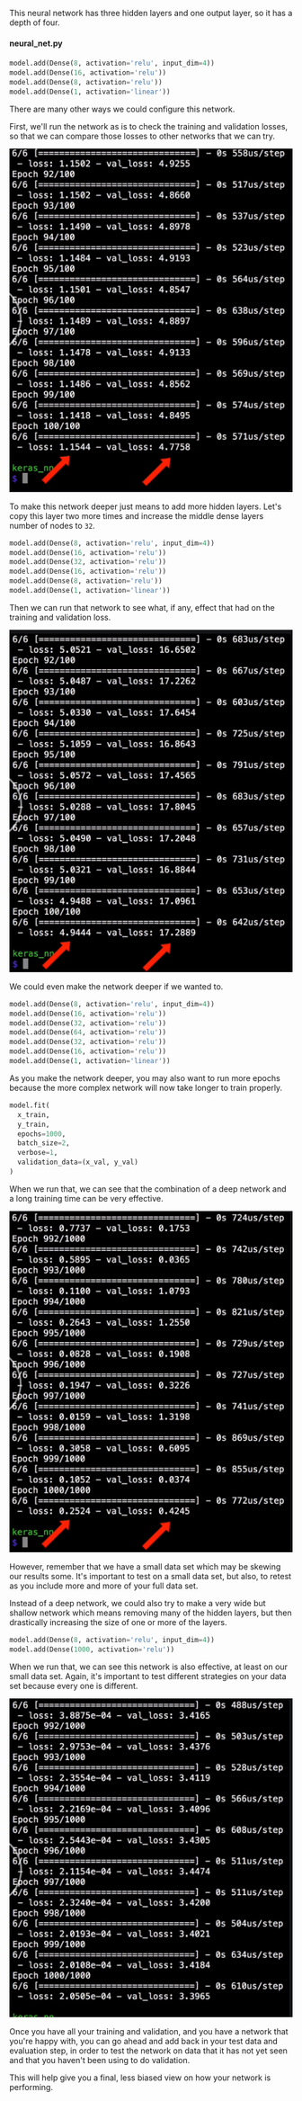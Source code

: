 This neural network has three hidden layers and one output layer, so it has a depth of four. 

#### neural_net.py
```python
model.add(Dense(8, activation='relu', input_dim=4))
model.add(Dense(16, activation='relu'))
model.add(Dense(8, activation='relu'))
model.add(Dense(1, activation='linear'))
```

There are many other ways we could configure this network.

First, we'll run the network as is to check the training and validation losses, so that we can compare those losses to other networks that we can try.

![First Run](../images/python-testing-different-neural-network-topologies-first-run.png)

To make this network deeper just means to add more hidden layers. Let's copy this layer two more times and increase the middle dense layers number of nodes to `32`. 

```python
model.add(Dense(8, activation='relu', input_dim=4))
model.add(Dense(16, activation='relu'))
model.add(Dense(32, activation='relu'))
model.add(Dense(16, activation='relu'))
model.add(Dense(8, activation='relu'))
model.add(Dense(1, activation='linear'))
```

Then we can run that network to see what, if any, effect that had on the training and validation loss.

![Second Run](../images/python-testing-different-neural-network-topologies-second-run.png)

We could even make the network deeper if we wanted to. 

```python
model.add(Dense(8, activation='relu', input_dim=4))
model.add(Dense(16, activation='relu'))
model.add(Dense(32, activation='relu'))
model.add(Dense(64, activation='relu'))
model.add(Dense(32, activation='relu'))
model.add(Dense(16, activation='relu'))
model.add(Dense(1, activation='linear'))
```

As you make the network deeper, you may also want to run more epochs because the more complex network will now take longer to train properly. 

```python
model.fit(
  x_train, 
  y_train,
  epochs=1000, 
  batch_size=2, 
  verbose=1,
  validation_data=(x_val, y_val)
)
```

When we run that, we can see that the combination of a deep network and a long training time can be very effective.

![3rd Run](../images/python-testing-different-neural-network-topologies-3rd-run.png)

However, remember that we have a small data set which may be skewing our results some. It's important to test on a small data set, but also, to retest as you include more and more of your full data set.

Instead of a deep network, we could also try to make a very wide but shallow network which means removing many of the hidden layers, but then drastically increasing the size of one or more of the layers.

```python
model.add(Dense(8, activation='relu', input_dim=4))
model.add(Dense(1000, activation='relu'))
```

When we run that, we can see this network is also effective, at least on our small data set. Again, it's important to test different strategies on your data set because every one is different.

![4th Run](../images/python-testing-different-neural-network-topologies-4th-run.png)

Once you have all your training and validation, and you have a network that you're happy with, you can go ahead and add back in your test data and evaluation step, in order to test the network on data that it has not yet seen and that you haven't been using to do validation.

This will help give you a final, less biased view on how your network is performing.

